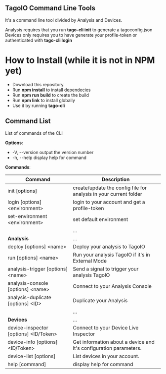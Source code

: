 ## TagoIO Command Line Tools
It's a command line tool divided by Analysis and Devices.

Analysis requires that you run **tago-cli init** to generate a tagoconfig.json
Devices only requires you to have generate your profile-token or authenticated with **tago-cli login**

# How to Install (while it is not in NPM yet)
- Download this repository.
- Run **npm install** to install dependecies
- Run **npm run build** to create the build
- Run **npm link** to install globally
- Use it by running **tago-cli**

## Command List
List of commands of the CLI

**Options**:
-  -V, --version                          output the version number
-  -h, --help                             display help for command

**Commands**:

| Command | Description |
| ---- | ---- |
|  init [options] | create/update the config file for analysis in your current folder |
|  login [options] \<environment> | login to your account and get a profile-token |
|  set-environment \<environment> | set default environment |
| | ... |
|  **Analysis** | ... |
|  deploy [options] \<name> | Deploy your analysis to TagoIO |
|  run [options] \<name>   | Run your analysis TagoIO if it's in External Mode |
|  analysis-trigger [options] \<name> | Send a signal to trigger your analysis TagoIO |
|  analysis-console [options] \<name> | Connect to your Analysis Console |
|  analysis-duplicate [options] \<ID> | Duplicate your Analysis |
| | ... |
|  **Devices** | ... |
|  device-inspector [options] \<ID/Token> | Connect to your Device Live Inspector |
|  device-info [options] \<ID/Token> | Get information about a device and it's configuration parameters. |
|  device-list [options] | List devices in your account. |
|  help [command] | display help for command |
